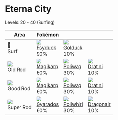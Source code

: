 # Eterna City
Levels: 20 - 40 (Surfing)

Area                         | Pokémon                          | &nbsp;                           | &nbsp;                           
---                          | ---                              | ---                              | ---                              
🌊<br> Surf                   | ![][054]<br> [Psyduck]<br> 90%  | ![][055]<br> [Golduck]<br> 10%  
![][old-rod]<br> Old Rod     | ![][129]<br> [Magikarp]<br> 60% | ![][060]<br> [Poliwag]<br> 30%  | ![][147]<br> [Dratini]<br> 10%  
![][good-rod]<br> Good Rod   | ![][129]<br> [Magikarp]<br> 60% | ![][060]<br> [Poliwag]<br> 30%  | ![][147]<br> [Dratini]<br> 10%  
![][super-rod]<br> Super Rod | ![][130]<br> [Gyarados]<br> 60% | ![][061]<br> [Poliwhirl]<br> 30%| ![][148]<br> [Dragonair]<br> 10%

[Psyduck]: ../../pokemon_changes/054/
[Golduck]: ../../pokemon_changes/055/
[Poliwag]: ../../pokemon_changes/060/
[Poliwhirl]: ../../pokemon_changes/061/
[Magikarp]: ../../pokemon_changes/129/
[Gyarados]: ../../pokemon_changes/130/
[Dratini]: ../../pokemon_changes/147/
[Dragonair]: ../../pokemon_changes/148/
[good-rod]: ../img/items/good-rod.png
[old-rod]: ../img/items/old-rod.png
[super-rod]: ../img/items/super-rod.png
[054]: ../img/pokemon/054.png
[055]: ../img/pokemon/055.png
[060]: ../img/pokemon/060.png
[061]: ../img/pokemon/061.png
[129]: ../img/pokemon/129.png
[130]: ../img/pokemon/130.png
[147]: ../img/pokemon/147.png
[148]: ../img/pokemon/148.png

